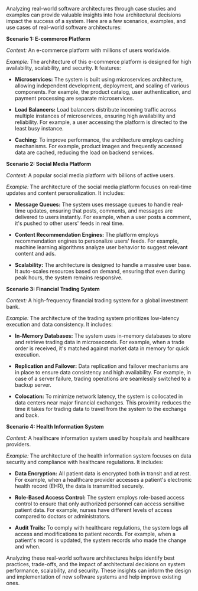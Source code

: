 Analyzing real-world software architectures through case studies and examples can provide valuable insights into how architectural decisions impact the success of a system. Here are a few scenarios, examples, and use cases of real-world software architectures:

**Scenario 1: E-commerce Platform**

_Context:_ An e-commerce platform with millions of users worldwide.

_Example:_ The architecture of this e-commerce platform is designed for high availability, scalability, and security. It features:

- **Microservices:** The system is built using microservices architecture, allowing independent development, deployment, and scaling of various components. For example, the product catalog, user authentication, and payment processing are separate microservices.
    
- **Load Balancers:** Load balancers distribute incoming traffic across multiple instances of microservices, ensuring high availability and reliability. For example, a user accessing the platform is directed to the least busy instance.
    
- **Caching:** To improve performance, the architecture employs caching mechanisms. For example, product images and frequently accessed data are cached, reducing the load on backend services.
    

**Scenario 2: Social Media Platform**

_Context:_ A popular social media platform with billions of active users.

_Example:_ The architecture of the social media platform focuses on real-time updates and content personalization. It includes:

- **Message Queues:** The system uses message queues to handle real-time updates, ensuring that posts, comments, and messages are delivered to users instantly. For example, when a user posts a comment, it's pushed to other users' feeds in real time.
    
- **Content Recommendation Engines:** The platform employs recommendation engines to personalize users' feeds. For example, machine learning algorithms analyze user behavior to suggest relevant content and ads.
    
- **Scalability:** The architecture is designed to handle a massive user base. It auto-scales resources based on demand, ensuring that even during peak hours, the system remains responsive.
    

**Scenario 3: Financial Trading System**

_Context:_ A high-frequency financial trading system for a global investment bank.

_Example:_ The architecture of the trading system prioritizes low-latency execution and data consistency. It includes:

- **In-Memory Databases:** The system uses in-memory databases to store and retrieve trading data in microseconds. For example, when a trade order is received, it's matched against market data in memory for quick execution.
    
- **Replication and Failover:** Data replication and failover mechanisms are in place to ensure data consistency and high availability. For example, in case of a server failure, trading operations are seamlessly switched to a backup server.
    
- **Colocation:** To minimize network latency, the system is collocated in data centers near major financial exchanges. This proximity reduces the time it takes for trading data to travel from the system to the exchange and back.
    

**Scenario 4: Health Information System**

_Context:_ A healthcare information system used by hospitals and healthcare providers.

_Example:_ The architecture of the health information system focuses on data security and compliance with healthcare regulations. It includes:

- **Data Encryption:** All patient data is encrypted both in transit and at rest. For example, when a healthcare provider accesses a patient's electronic health record (EHR), the data is transmitted securely.
    
- **Role-Based Access Control:** The system employs role-based access control to ensure that only authorized personnel can access sensitive patient data. For example, nurses have different levels of access compared to doctors or administrators.
    
- **Audit Trails:** To comply with healthcare regulations, the system logs all access and modifications to patient records. For example, when a patient's record is updated, the system records who made the change and when.
    

Analyzing these real-world software architectures helps identify best practices, trade-offs, and the impact of architectural decisions on system performance, scalability, and security. These insights can inform the design and implementation of new software systems and help improve existing ones.